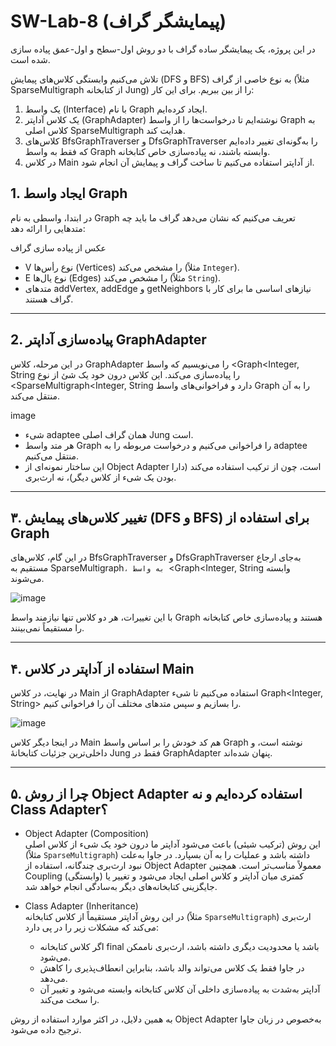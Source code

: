 # SW-Lab-8 (پیمایشگر گراف)

در این پروژه، یک پیمایشگر ساده گراف با دو روش اول-سطح و اول-عمق پیاده سازی شده است.


 تلاش می‌کنیم وابستگی کلاس‌های پیمایش (DFS و BFS) به نوع خاصی از گراف (مثلاً SparseMultigraph از کتابخانه Jung) را از بین ببریم. برای این کار:

1. یک واسط (Interface) با نام Graph ایجاد کرده‌ایم.
2. یک کلاس آداپتر (GraphAdapter) نوشته‌ایم تا درخواست‌ها را از واسط Graph به کلاس اصلی SparseMultigraph هدایت کند.
3. کلاس‌های BfsGraphTraverser و DfsGraphTraverser را به‌گونه‌ای تغییر داده‌ایم که فقط به واسط Graph وابسته باشند، نه پیاده‌سازی خاص کتابخانه.
4. در کلاس Main از آداپتر استفاده می‌کنیم تا ساخت گراف و پیمایش آن انجام شود.

## 1. ایجاد واسط Graph
در ابتدا، واسطی به نام Graph تعریف می‌کنیم که نشان می‌دهد گراف ما باید چه متدهایی را ارائه دهد:

عکس از پیاده سازی گراف


- V نوع رأس‌ها (Vertices) را مشخص می‌کند (مثلاً `Integer`).
- E نوع یال‌ها (Edges) را مشخص می‌کند (مثلاً `String`).
- متدهای addVertex, addEdge و getNeighbors نیازهای اساسی ما برای کار با گراف هستند.

---

## 2. پیاده‌سازی آداپتر GraphAdapter

در این مرحله، کلاس GraphAdapter را می‌نویسیم که واسط <Graph<Integer, String را پیاده‌سازی می‌کند. این کلاس درون خود یک شئ از نوع <SparseMultigraph<Integer, String دارد و فراخوانی‌های واسط Graph را به آن منتقل می‌کند.

image

- شیء adaptee همان گراف اصلی Jung است.  
- هر متد واسط Graph را فراخوانی می‌کنیم و درخواست مربوطه را به adaptee منتقل می‌کنیم.  
- این ساختار نمونه‌ای از Object Adapter است، چون از ترکیب استفاده می‌کند (دارا بودن یک شیء از کلاس دیگر)، نه ارث‌بری.

---
## ۳. تغییر کلاس‌های پیمایش (DFS و BFS) برای استفاده از Graph

در این گام، کلاس‌های BfsGraphTraverser و DfsGraphTraverser به‌جای ارجاع مستقیم به SparseMultigraph`، به واسط `<Graph<Integer, String وابسته می‌شوند.

![image](https://github.com/user-attachments/assets/eb82df7e-3ccd-493e-9549-8c55a64a64cc)



با این تغییرات، هر دو کلاس تنها نیازمند واسط Graph هستند و پیاده‌سازی خاص کتابخانه را مستقیماً نمی‌بینند.

---

## ۴. استفاده از آداپتر در کلاس Main

در نهایت، در کلاس Main از GraphAdapter استفاده می‌کنیم تا شیء Graph<Integer, String> را بسازیم و سپس متدهای مختلف آن را فراخوانی کنیم.

![image](https://github.com/user-attachments/assets/7b7d2f95-2728-48a9-8a6c-d26ac1ea8e01)



در اینجا دیگر کلاس Main هم کد خودش را بر اساس واسط Graph نوشته است، و داخلی‌ترین جزئیات کتابخانهٔ Jung فقط در GraphAdapter پنهان شده‌اند.

---

## ۵. چرا از روش Object Adapter استفاده کرده‌ایم و نه Class Adapter؟

- Object Adapter (Composition)  
  این روش (ترکیب شیئی) باعث می‌شود آداپتر ما درون خود یک شیء از کلاس اصلی (مثلاً `SparseMultigraph`) داشته باشد و عملیات را به آن بسپارد. در جاوا به‌علت نبود ارث‌بری چندگانه، استفاده از Object Adapter معمولاً مناسب‌تر است. همچنین Coupling (وابستگی) کمتری میان آداپتر و کلاس اصلی ایجاد می‌شود و تغییر یا جایگزینی کتابخانه‌های دیگر به‌سادگی انجام خواهد شد.

- Class Adapter (Inheritance)  
  در این روش آداپتر مستقیماً از کلاس کتابخانه (مثلاً `SparseMultigraph`) ارث‌بری می‌کند که مشکلات زیر را در پی دارد:
  - اگر کلاس کتابخانه final باشد یا محدودیت دیگری داشته باشد، ارث‌بری ناممکن می‌شود.
  - در جاوا فقط یک کلاس می‌تواند والد باشد، بنابراین انعطاف‌پذیری را کاهش می‌دهد.
  - آداپتر به‌شدت به پیاده‌سازی داخلی آن کلاس کتابخانه وابسته می‌شود و تغییر آن را سخت می‌کند.

به همین دلایل، در اکثر موارد استفاده از روش Object Adapter به‌خصوص در زبان جاوا ترجیح داده می‌شود.

